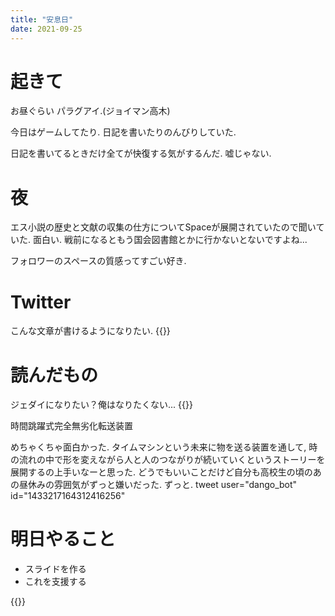 ```yaml
---
title: "安息日"
date: 2021-09-25
---
```


# 起きて
お昼ぐらい パラグアイ.(ジョイマン高木)

今日はゲームしてたり. 日記を書いたりのんびりしていた.

日記を書いてるときだけ全てが快復する気がするんだ. 嘘じゃない.

# 夜
エス小説の歴史と文献の収集の仕方についてSpaceが展開されていたので聞いていた. 面白い. 戦前になるともう国会図書館とかに行かないとないですよね...

フォロワーのスペースの質感ってすごい好き. 

# Twitter
こんな文章が書けるようになりたい.
{{<tweet user="dango_bot" id="1441611541246185477">}}
# 読んだもの
ジェダイになりたい？俺はなりたくない...
{{<tweet user="dango_bot" id="1441635834952704000">}}

時間跳躍式完全無劣化転送装置

めちゃくちゃ面白かった. タイムマシンという未来に物を送る装置を通して, 時の流れの中で形を変えながら人と人のつながりが続いていくというストーリーを展開するの上手いなーと思った.
どうでもいいことだけど自分も高校生の頃のあの昼休みの雰囲気がずっと嫌いだった. ずっと.
tweet user="dango_bot" id="1433217164312416256"
# 明日やること
- スライドを作る
- これを支援する

{{<tweet user="dango_bot" id="1441752548646408203">}}